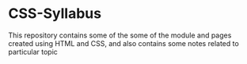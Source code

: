 # CSS-Syllabus
This repository contains some of the some of the module and pages created using HTML and CSS, and also contains some notes related to particular topic
